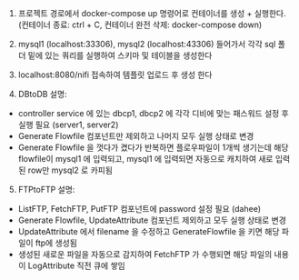 
1. 프로젝트 경로에서 docker-compose up 명령어로 컨테이너를 생성 + 실행한다. 
  (컨테이너 종료: ctrl + C, 컨테이너 완전 삭제: docker-compose down)
  
2. mysql1 (localhost:33306), mysql2 (localhost:43306) 들어가서 각각 sql 폴더 밑에 있는 쿼리를 실행하여
  스키마 및 테이블을 생성한다
  
3. localhost:8080/nifi 접속하여 템플릿 업로드 후 생성 한다

4. DBtoDB 설명:
  - controller service 에 있는 dbcp1, dbcp2 에 각각 디비에 맞는 패스워드 설정 후 실행 필요 (server1, server2)
  - Generate Flowfile 컴포넌트만 제외하고 나머지 모두 실행 상태로 변경
  - Generate Flowfile 을 껏다가 켰다가 반복하면 플로우파일이 1개씩 생기는데 해당 flowfile이 mysql1 에 입력되고, 
    mysql1 에 입력되면 자동으로 캐치하여 새로 입력된 row만 mysql2 로 카피됨
  
5. FTPtoFTP 설명:
  - ListFTP, FetchFTP, PutFTP 컴포넌트에 password 설정 필요 (dahee)
  - Generate Flowfile, UpdateAttribute 컴포넌트 제외하고 모두 실행 상태로 변경
  - UpdateAttribute 에서 filename 을 수정하고 GenerateFlowfile 을 키면 해당 파일이 ftp에 생성됨
  - 생성된 새로운 파일을 자동으로 감지하여 FetchFTP 가 수행되면 해당 파일의 내용이 LogAttribute 직전 큐에 쌓임
